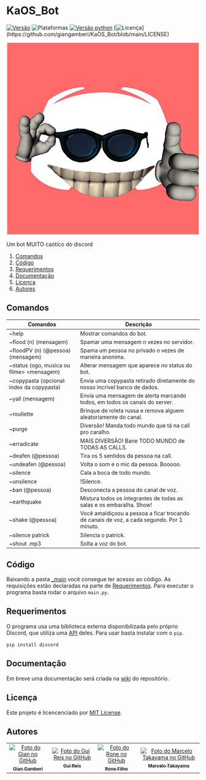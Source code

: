 # KaOS_Bot
[![Versão](https://img.shields.io/badge/version-v1.0-orange)](https://github.com/giangamberi/KaOS_Bot/releases/tag/v1.0)
![Plataformas](https://img.shields.io/badge/plataforma-Windows-lightgrey?logo=windows)
[![Versão python](https://img.shields.io/badge/python-v3.8.5-blue?logo=python)](https://www.python.org/downloads/release/python-385/)
[![Licença](https://img.shields.io/badge/license-MIT-brightgreen?)](https://github.com/giangamberi/KaOS_Bot/blob/main/LICENSE)

<p align="center">
  <img width="500" height="500" src="https://github.com/giangamberi/KaOS_Bot/blob/main/Arquivos/Imagens/Logo/logo-final.png">
</p>

Um bot MUITO caótico do discord

1. [Comandos](#comandos)
2. [Código](#código)
3. [Requerimentos](#requerimentos)
4. [Documentação](#documentação)
5. [Licença](#licença)
6. [Autores](#autores)

## Comandos
|Comandos									|Descrição|
|-------------------------------------------|---------------------------------------------------------------------------------------------------|
|~help 										|Mostrar comandos do bot.|
|~flood (n) (mensagem)								|Spamar uma mensagem n vezes no servidor. |
|~floodPV (n) (@pessoa) (mensagem)						|Spama um pessoa no privado n vezes de maneira anonima.|
|~status (ogo, musica ou filme> <mensagem)					|Alterar mensagem que aparece no status do bot.|
|~copypasta (opcional: index da copypasta)					|Envia uma copypasta retirado diretamente do nosso incrível banco de dados.|
|~yall (mensagem)								|Envia uma mensagem de alerta marcando todos, em todos os canais do server.|
|~roullette									|Brinque de roleta russa e remova alguem aleatoriamente do canal.|
|~purge										|Diversão! Manda todo mundo que tá na call pro caralho.|
|~erradicate									|MAIS DIVERSÃO! Bane TODO MUNDO de TODAS AS CALLS.|
|~deafen (@pessoa)								|Tira os 5 sentidos da pessoa na call.|
|~undeafen (@pessoa)								|Volta o som e o mic da pessoa. Booooo.|
|~silence									|Cala a boca de todo mundo.|
|~unsilence									|!Silence.|
|~ban (@pessoa)									|Desconecta a pessoa do canal de voz.|
|~earthquake									|Mistura todos os integrantes de todas as salas e os embaralha. Show!|
|~shake (@pessoa)								|Você amaldiçoou a pessoa a ficar trocando de canais de voz, a cada segundo. Por 1 minuto.|
|~silence patrick								|Silencia o patrick.|
|~shout <nomedoaudio>.mp3							|Solta a voz do bot.|


## Código
Baixando a pasta [_main](https://github.com/giangamberi/KaOS_Bot/tree/main/_main) você consegue ter acesso ao código. As requisições estão declaradas na parte de [Requerimentos](#requerimentos). Para executar o programa basta rodar o arquivo ```main.py```.

## Requerimentos
O programa usa uma biblioteca externa disponibilizada pelo próprio Discord, que utiliza uma [API](https://discordpy.readthedocs.io/en/latest/api.html) deles. Para usar basta instalar com o ```pip```.

    pip install discord

## Documentação
Em breve uma documentação será criada na [wiki](https://github.com/giangamberi/KaOS_Bot/wiki) do repositório.

## Licença
Este projeto é licencenciado por [MIT License](https://github.com/giangamberi/KaOS_Bot/blob/main/LICENSE).

## Autores
<table>
    <tr>
        <td align="center">
            <a href="https://github.com/giangamberi">
                <img src="https://avatars.githubusercontent.com/u/54535336" width="100px;" alt="Foto do Gian no GitHub"/><br>
                <sub><b>Gian Gamberi</b></sub>
            </a>
        </td>
        <td align="center">
            <a href="https://github.com/Gui25Reis">
                <img src="https://avatars1.githubusercontent.com/u/48360732" width="100px;" alt="Foto do Gui Reis no GitHub"/><br>
                <sub><b>Gui Reis</b></sub>
            </a>
        </td>
		<td align="center">
            <a href="https://github.com/REXDES">
                <img src="https://avatars.githubusercontent.com/u/49534119" width="100px;" alt="Foto do Rone no GitHub"/><br>
                <sub><b>Rone Filho</b></sub>
            </a>
        </td>
        <td align="center">
            <a href="https://github.com/marcelotakayama">
                <img src="https://avatars.githubusercontent.com/u/47531526" width="100px;" alt="Foto do Marcelo Takayama no GitHub"/><br>
                <sub><b>Marcelo Takayama</b></sub>
            </a>
        </td>
    </tr>
</table>
